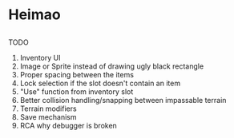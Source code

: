 # Heimao

##
TODO
1. Inventory UI
 1. Image or Sprite instead of drawing ugly black rectangle
 2. Proper spacing between the items
 3. Lock selection if the slot doesn't contain an item
 4. "Use" function from inventory slot
2. Better collision handling/snapping between impassable terrain
3. Terrain modifiers
4. Save mechanism
5. RCA why debugger is broken
